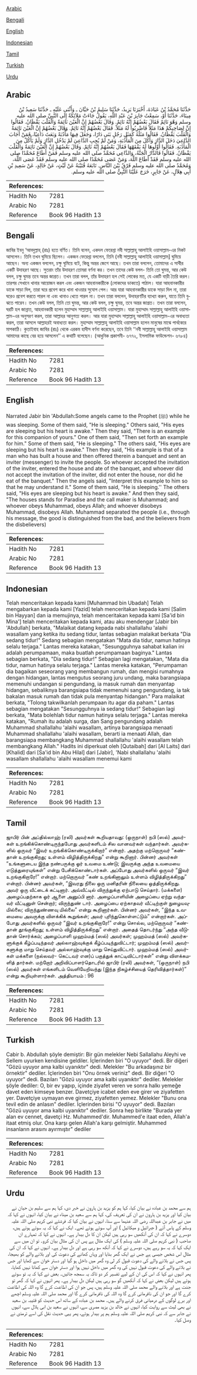 [Arabic](#arabic)

[Bengali](#bengali)

[English](#english)

[Indonesian](#indonesian)

[Tamil](#tamil)

[Turkish](#turkish)

[Urdu](#urdu)

## Arabic


<div dir="rtl" lang="ar" style={{fontSize:'larger',backgroundColor:'#f8f9fa',padding:20}}>
حَدَّثَنَا مُحَمَّدُ بْنُ عَبَادَةَ، أَخْبَرَنَا يَزِيدُ، حَدَّثَنَا سَلِيمُ بْنُ حَيَّانَ ـ وَأَثْنَى عَلَيْهِ ـ حَدَّثَنَا سَعِيدُ بْنُ مِينَاءَ، حَدَّثَنَا أَوْ، سَمِعْتُ جَابِرَ بْنَ عَبْدِ اللَّهِ، يَقُولُ جَاءَتْ مَلاَئِكَةٌ إِلَى النَّبِيِّ صلى الله عليه وسلم وَهْوَ نَائِمٌ فَقَالَ بَعْضُهُمْ إِنَّهُ نَائِمٌ‏.‏ وَقَالَ بَعْضُهُمْ إِنَّ الْعَيْنَ نَائِمَةٌ وَالْقَلْبَ يَقْظَانُ‏.‏ فَقَالُوا إِنَّ لِصَاحِبِكُمْ هَذَا مَثَلاً فَاضْرِبُوا لَهُ مَثَلاً‏.‏ فَقَالَ بَعْضُهُمْ إِنَّهُ نَائِمٌ‏.‏ وَقَالَ بَعْضُهُمْ إِنَّ الْعَيْنَ نَائِمَةٌ وَالْقَلْبَ يَقْظَانُ‏.‏ فَقَالُوا مَثَلُهُ كَمَثَلِ رَجُلٍ بَنَى دَارًا، وَجَعَلَ فِيهَا مَأْدُبَةً وَبَعَثَ دَاعِيًا، فَمَنْ أَجَابَ الدَّاعِيَ دَخَلَ الدَّارَ وَأَكَلَ مِنَ الْمَأْدُبَةِ، وَمَنْ لَمْ يُجِبِ الدَّاعِيَ لَمْ يَدْخُلِ الدَّارَ وَلَمْ يَأْكُلْ مِنَ الْمَأْدُبَةِ‏.‏ فَقَالُوا أَوِّلُوهَا لَهُ يَفْقَهْهَا فَقَالَ بَعْضُهُمْ إِنَّهُ نَائِمٌ‏.‏ وَقَالَ بَعْضُهُمْ إِنَّ الْعَيْنَ نَائِمَةٌ وَالْقَلْبَ يَقْظَانُ‏.‏ فَقَالُوا فَالدَّارُ الْجَنَّةُ، وَالدَّاعِي مُحَمَّدٌ صلى الله عليه وسلم فَمَنْ أَطَاعَ مُحَمَّدًا صلى الله عليه وسلم فَقَدْ أَطَاعَ اللَّهَ، وَمَنْ عَصَى مُحَمَّدًا صلى الله عليه وسلم فَقَدْ عَصَى اللَّهَ، وَمُحَمَّدٌ صلى الله عليه وسلم فَرْقٌ بَيْنَ النَّاسِ‏.‏ تَابَعَهُ قُتَيْبَةُ عَنْ لَيْثٍ، عَنْ خَالِدٍ، عَنْ سَعِيدِ بْنِ أَبِي هِلاَلٍ، عَنْ جَابِرٍ، خَرَجَ عَلَيْنَا النَّبِيُّ صلى الله عليه وسلم‏.‏
</div>
<div style={{backgroundColor:'#f8f9fa',padding:20, marginBottom: 10}}><table> <thead> <tr> <th>References:</th> <th></th> </tr> </thead> <tbody><tr><td>Hadith No</td><td>7281</td></tr><tr><td>Arabic No</td><td>7281</td></tr><tr><td>Reference</td><td>Book 96 Hadith 13</td></tr></tbody></table></div>

## Bengali


<div dir="ltr" lang="bn" style={{fontSize:'larger',backgroundColor:'#f8f9fa',padding:20}}>
জাবির ইবনু ‘আবদুল্লাহ্ (রাঃ) হতে বর্ণিত। তিনি বলেন, একদল ফেরেশ্তা নবী সাল্লাল্লাহু আলাইহি ওয়াসাল্লাম-এর নিকট আসলেন। তিনি তখন ঘুমিয়ে ছিলেন। একজন ফেরেশ্তা বললেন, তিনি (নবী সাল্লাল্লাহু আলাইহি ওয়াসাল্লাম] ঘুমিয়ে আছেন। অন্য একজন বললেন, চক্ষু ঘুমিয়ে বটে, কিন্তু অন্তর জেগে আছে। তখন তারা বললেন, তোমাদের এ সাথীর একটি উদাহরণ আছে। সুতরাং তাঁর উদাহরণ তোমরা বর্ণনা কর। তখন তাদের কেউ বলল- তিনি তো ঘুমন্ত, আর কেউ বলল, চক্ষু ঘুমন্ত তবে অন্তর জাগ্রত। তখন তারা বলল, তাঁর উদাহরণ হল সেই লোকের মত, যে একটি বাড়ী তৈরি করল। তারপর সেখানে খানার আয়োজন করল এবং একজন আহবানকারীকে (লোকদের ডাকতে) পাঠাল। যারা আহবানকারীর ডাকে সাড়া দিল, তারা ঘরে প্রবেশ করে খানা খাওয়ার সুযোগ পেল। আর যারা আহবানকারীর ডাকে সাড়া দিল না, তারা ঘরেও প্রবেশ করতে পারল না এবং খানাও খেতে পারল না। তখন তারা বললেন, উদাহরণটির ব্যাখ্যা করুন, যাতে তিনি বুঝতে পারেন। তখন কেউ বলল, তিনি তো ঘুমন্ত, আর কেউ বলল, চক্ষু ঘুমন্ত, তবে অন্তর জাগ্রত। তখন তারা বললেন, ঘরটি হল জান্নাত, আহবানকারী হলেন মুহাম্মাদ সাল্লাল্লাহু আলাইহি ওয়াসাল্লাম। যারা মুহাম্মাদ সাল্লাল্লাহু আলাইহি ওয়াসাল্লাম-এর অনুসরণ করল, তারা আল্লাহর আনুগত্য করল। আর যারা মুহাম্মাদ সাল্লাল্লাহু আলাইহি ওয়াসাল্লাম-এর অবাধ্যতা করল, তারা আসলে আল্লাহরই অবাধ্যতা করল। মুহাম্মাদ সাল্লাল্লাহু আলাইহি ওয়াসাল্লাম হলেন মানুষের মাঝে পার্থক্যের মাপকাঠি। কুতাইবাহ জাবির (রাঃ) থেকে এরকম হাদীস বর্ণনা করেছেন, তবে তিনি ‘‘নবী সাল্লাল্লাহু আলাইহি ওয়াসাল্লাম আমাদের কাছে বের হয়ে আসলেন’’ এ কথাটি বলেছেন। (আধুনিক প্রকাশনী- ৬৭৭২, ইসলামিক ফাউন্ডেশন- ৬৭৮৪)
</div>
<div style={{backgroundColor:'#f8f9fa',padding:20, marginBottom: 10}}><table> <thead> <tr> <th>References:</th> <th></th> </tr> </thead> <tbody><tr><td>Hadith No</td><td>7281</td></tr><tr><td>Arabic No</td><td>7281</td></tr><tr><td>Reference</td><td>Book 96 Hadith 13</td></tr></tbody></table></div>

## English


<div dir="ltr" lang="en" style={{fontSize:'larger',backgroundColor:'#f8f9fa',padding:20}}>
Narrated Jabir bin 'Abdullah:Some angels came to the Prophet (ﷺ) while he was sleeping. Some of them said, "He is sleeping." Others said, "His eyes are sleeping but his heart is awake." Then they said, "There is an example for this companion of yours." One of them said, "Then set forth an example for him." Some of them said, "He is sleeping." The others said, "His eyes are sleeping but his heart is awake." Then they said, "His example is that of a man who has built a house and then offered therein a banquet and sent an inviter (messenger) to invite the people. So whoever accepted the invitation of the inviter, entered the house and ate of the banquet, and whoever did not accept the invitation of the inviter, did not enter the house, nor did he eat of the banquet." Then the angels said, "Interpret this example to him so that he may understand it." Some of them said, "He is sleeping.'' The others said, "His eyes are sleeping but his heart is awake." And then they said, "The houses stands for Paradise and the call maker is Muhammad; and whoever obeys Muhammad, obeys Allah; and whoever disobeys Muhammad, disobeys Allah. Muhammad separated the people (i.e., through his message, the good is distinguished from the bad, and the believers from the disbelievers)
</div>
<div style={{backgroundColor:'#f8f9fa',padding:20, marginBottom: 10}}><table> <thead> <tr> <th>References:</th> <th></th> </tr> </thead> <tbody><tr><td>Hadith No</td><td>7281</td></tr><tr><td>Arabic No</td><td>7281</td></tr><tr><td>Reference</td><td>Book 96 Hadith 13</td></tr></tbody></table></div>

## Indonesian


<div dir="ltr" lang="id" style={{fontSize:'larger',backgroundColor:'#f8f9fa',padding:20}}>
Telah menceritakan kepada kami [Muhammad bin Ubadah] Telah mengabarkan kepada kami [Yazid] telah menceritakan kepada kami [Salim bin Hayyan] dan ia memujinya, telah menceritakan kepada kami [Sa'id bin Mina'] telah menceritakan kepada kami, atau aku mendengar [Jabir bin 'Abdullah] berkata, "Malaikat datang kepada nabi shallallahu 'alaihi wasallam yang ketika itu sedang tidur, lantas sebagian malaikat berkata "Dia sedang tidur!" Sedang sebagian mengatakan "Mata dia tidur, namun hatinya selalu terjaga." Lantas mereka katakan, "Sesungguhnya sahabat kalian ini adalah perumpamaan, maka buatlah perumpamaan baginya." Lantas sebagian berkata, "Dia sedang tidur!" Sebagian lagi mengatakan, "Mata dia tidur, namun hatinya selalu terjaga." Lantas mereka katakan, "Perumpaman dia bagaikan seseorang yang membangun rumah, dan mengisi rumahnya dengan hidangan, lantas mengutus seorang juru undang, maka barangsiapa memenuhi undangan si pengundang, ia masuk rumah dan menyantap hidangan, sebaliknya barangsiapa tidak memenuhi sang pengundang, ia tak bakalan masuk rumah dan tidak pula menyantap hidangan." Para malaikat berkata, "Tolong takwilkanlah perumpaan itu agar dia paham." Lantas sebagian mengatakan "Sesungguhnya ia sedang tidur!" Sebagian lagi berkata, "Mata bolehlah tidur namun hatinya selalu terjaga." Lantas mereka katakan, "Rumah itu adalah surga, dan Sang pengundang adalah Muhammad shallallahu 'alaihi wasallam, artinya barangsiapa menaati Muhammad shallallahu 'alaihi wasallam, berarti ia menaati Allah, dan barangsiapa membangkang Muhammad shallallahu 'alaihi wasallam telah membangkang Allah." Hadits ini diperkuat oleh [Qutaibah] dari [Al Laits] dari [Khalid] dari [Sa'id bin Abu Hilal] dari [Jabir], 'Nabi shallallahu 'alaihi wasallam shallallahu 'alaihi wasallam menemui kami
</div>
<div style={{backgroundColor:'#f8f9fa',padding:20, marginBottom: 10}}><table> <thead> <tr> <th>References:</th> <th></th> </tr> </thead> <tbody><tr><td>Hadith No</td><td>7281</td></tr><tr><td>Arabic No</td><td>7281</td></tr><tr><td>Reference</td><td>Book 96 Hadith 13</td></tr></tbody></table></div>

## Tamil


<div dir="ltr" lang="ta" style={{fontSize:'larger',backgroundColor:'#f8f9fa',padding:20}}>
ஜாபிர் பின் அப்தில்லாஹ் (ரலி) அவர்கள் கூறியதாவது: (ஒருநாள்) நபி (ஸல்) அவர்கள் உறங்கிக்கொண்டிருந்தபோது அவர்களிடம் சில வானவர்கள் வந்தார்கள். அவர்களில் ஒருவர் “இவர் உறங்கிக்கொண்டிருக்கிறார்” என்றார். அதற்கு மற்றொருவர் “கண்தான் உறங்குகிறது; உள்ளம் விழித்திருக்கிறது” என்று கூறினார். பின்னர் அவர்கள் “உங்களுடைய இந்த நண்பருக்கு ஓர் உவமை உண்டு; இவருக்கு அந்த உவமையை எடுத்துரையுங்கள்” என்று பேசிக்கொண்டார்கள். அப்போது அவர்களில் ஒருவர் “இவர் உறங்குகிறாரே!” என்றார். மற்றொருவர் “கண் உறங்கினாலும் உள்ளம் விழித்திருக்கிறது” என்றார். பின்னர் அவர்கள், “இவரது நிலை ஒரு மனிதரின் நிலையை ஒத்திருக்கிறது. அவர் ஒரு வீட்டைக் கட்டினார். அவ்வீட்டில் விருந்துக்கு ஏற்பாடு செய்தார். (மக்களை) அழைப்பதற்காக ஓர் ஆளை அனுப்பி னார். அழைப்பாளியின் அழைப்பை ஏற்று வந்தவர் வீட்டினுள் சென்றார்; விருந்துண் டார். அழைப்பை ஏற்காதவர் வீட்டிற்குள் நுழையவுமில்லை; விருந்துண்ணவு மில்லை” என்று கூறினார்கள். பின்னர் அவர்கள், “இந்த உவமையை அவருக்கு விளக்கிக் கூறுங்கள்; அவர் புரிந்துகொள்ளட்டும்” என்றார்கள். அப்போது அவர்களில் ஒருவர் “இவர் உறங்குகிறாரே!” என்று சொல்ல, மற்றொருவர் “கண்தான் தூங்குகிறது; உள்ளம் விழித்திருக்கிறது” என்றார். அதைத் தொடர்ந்து “அந்த வீடுதான் சொர்க்கம்; அழைப்பாளி முஹம்மத் (ஸல்) அவர்கள்; முஹம்மத் (ஸல்) அவர்களுக்குக் கீழ்ப்படிந்தவர் அல்லாஹ்வுக்குக் கீழ்ப்படிந்துவிட்டார்; முஹம்மத் (ஸல்) அவர்களுக்கு மாறு செய்தவர் அல்லாஹ்வுக்கு மாறு செய்துவிட்டார். முஹம்மத் (ஸல்) அவர்கள் மக்களை (நல்லவர்- கெட்டவர் என)ப் பகுத்துக் காட்டிவிட்டார்கள்” என்று விளக்கமளித் தார்கள். மற்றோர் அறிவிப்பாளர்தொடரில் ஜாபிர் (ரலி) அவர்கள், “(ஒருநாள்) நபி (ஸல்) அவர்கள் எங்களிடம் வெளியேறிவந்து (இந்த நிகழ்ச்சியைத் தெரிவித்தார்கள்)” என்று கூறியுள்ளார்கள். அத்தியாயம் : 96
</div>
<div style={{backgroundColor:'#f8f9fa',padding:20, marginBottom: 10}}><table> <thead> <tr> <th>References:</th> <th></th> </tr> </thead> <tbody><tr><td>Hadith No</td><td>7281</td></tr><tr><td>Arabic No</td><td>7281</td></tr><tr><td>Reference</td><td>Book 96 Hadith 13</td></tr></tbody></table></div>

## Turkish


<div dir="ltr" lang="tr" style={{fontSize:'larger',backgroundColor:'#f8f9fa',padding:20}}>
Cabir b. Abdullah şöyle demiştir: Bir gün melekler Nebi Sallallahu Aleyhi ve Sellem uyurken kendisine geldiler. İçlerinden biri "O uyuyor" dedi. Bir diğeri "Gözü uyuyor ama kalbi uyanıktır" dedi. Melekler "Bu arkadaşınız bir örnektir" dediler. İçlerinden biri "Onu örnek veriniz" dedi. Bir diğeri "O uyuyor" dedi. Bazıları "Gözü uyuyor ama kalbi uyanıktır" dediler. Melekler şöyle dediler: O, bir ev yapıp, içinde ziyafet veren ve sonra halkı yemeğe davet eden kimseye benzer. Davetçiye icabet eden eve girer ve ziyafetten yer. Davetçiye uymayan eve girmez, ziyafetten yemez. Melekler "Bunu ona tevil edin de anlasın" dediler. İçlerinden birisi "O uyuyor" dedi. Bazıları "Gözü uyuyor ama kalbi uyanıktır" dediler. Sonra hep birlikte "Burada yer alan ev cennet, davetçi Hz. Muhammed'dir. Muhammed'e itaat eden, Allah'a itaat etmiş olur. Ona karşı gelen Allah'a karşı gelmiştir. Muhammed insanların arasını ayırmıştır" dediler
</div>
<div style={{backgroundColor:'#f8f9fa',padding:20, marginBottom: 10}}><table> <thead> <tr> <th>References:</th> <th></th> </tr> </thead> <tbody><tr><td>Hadith No</td><td>7281</td></tr><tr><td>Arabic No</td><td>7281</td></tr><tr><td>Reference</td><td>Book 96 Hadith 13</td></tr></tbody></table></div>

## Urdu


<div dir="rtl" lang="ur" style={{fontSize:'larger',backgroundColor:'#f8f9fa',padding:20}}>
ہم سے محمد بن عبادہ نے بیان کیا، کہا ہم کو یزید بن ہارون نے خبر دی، کہا ہم سے سلیم بن حیان نے بیان کیا اور یزید بن ہارون نے ان کی تعریف کی، کہا ہم سے سعید بن میناء نے بیان کیا، انہوں نے کہا کہ میں نے جابر بن عبداللہ رضی اللہ عنہما سے سنا، انہوں نے بیان کیا کہ فرشتے نبی کریم صلی اللہ علیہ وسلم کے پاس آئے ( جبرائیل و میکائیل ) اور آپ سوئے ہوئے تھے۔ ایک نے کہا کہ یہ سوئے ہوئے ہیں، دوسرے نے کہا کہ ان کی آنکھیں سو رہی ہیں لیکن ان کا دل بیدار ہے۔ انہوں نے کہا کہ تمہارے ان صاحب ( نبی کریم صلی اللہ علیہ وسلم ) کی ایک مثال ہے پس ان کی مثال بیان کرو۔ تو ان میں سے ایک کہا کہ یہ سو رہے ہیں، دوسرے نے کہا کہ آنکھ سو رہی ہے اور دل بیدار ہے۔ انہوں نے کہا کہ ان کی مثال اس شخص جیسی ہے جس نے ایک گھر بنایا اور وہاں کھانے کی دعوت کی اور بلانے والے کو بھیجا، پس جس نے بلانے والے کی دعوت قبول کر لی وہ گھر میں داخل ہو گیا اور دستر خوان سے کھایا اور جس نے بلانے والے کی دعوت قبول نہیں کی وہ گھر میں داخل نہیں ہوا اور دستر خوان سے کھانا نہیں کھایا، پھر انہوں نے کہا کہ اس کی ان کے لیے تفسیر کر دو تاکہ یہ سمجھ جائیں۔ بعض نے کہا کہ یہ تو سوئے ہوئے ہیں لیکن بعض نے کہا کہ آنکھیں گو سو رہی ہیں لیکن دل بیدار ہے۔ پھر انہوں نے کہا کہ گھر تو جنت ہے اور بلانے والے محمد صلی اللہ علیہ وسلم ہیں، پس جو ان کی اطاعت کرے گا وہ اللہ کی اطاعت کرے گا اور جو ان کی نافرمانی کرے گا وہ اللہ کی نافرمانی کرے گا اور محمد صلی اللہ علیہ وسلم اچھے اور برے لوگوں کے درمیانی فرق کرنے والے ہیں۔ محمد بن عبادہ کے ساتھ اس حدیث کو قتیبہ بن سعید نے بھی لیث سے روایت کیا، انہوں نے خالد بن یزید مصری سے، انہوں نے سعید بن ابی ہلال سے، انہوں نے جابر سے کہ نبی کریم صلی اللہ علیہ وسلم ہم پر بیدار ہوئے، پھر یہی حدیث نقل کی اسے ترمذی نے وصل کیا۔
</div>
<div style={{backgroundColor:'#f8f9fa',padding:20, marginBottom: 10}}><table> <thead> <tr> <th>References:</th> <th></th> </tr> </thead> <tbody><tr><td>Hadith No</td><td>7281</td></tr><tr><td>Arabic No</td><td>7281</td></tr><tr><td>Reference</td><td>Book 96 Hadith 13</td></tr></tbody></table></div>